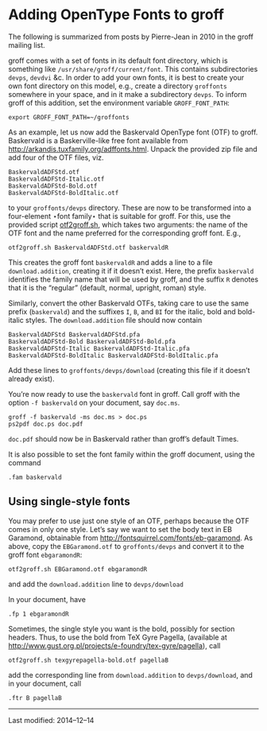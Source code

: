 # Adding OpenType Fonts to groff #

The following is summarized from posts by Pierre-Jean in 2010 in the
groff mailing list.

groff comes with a set of fonts in its
default font directory, which is something like
`/usr/share/groff/current/font`.  This contains
subdirectories `devps`, `devdvi` &c.  In order to add your own fonts,
it is best to create your own font directory on this model, e.g.,
create a directory `groffonts` somewhere in your space, and in it
make a
subdirectory `devps`.  To inform groff of this addition, set the
environment variable `GROFF_FONT_PATH`:

```
export GROFF_FONT_PATH=~/groffonts
````

As an example, let us now add the Baskervald OpenType font (OTF) to groff.
Baskervald is a Baskerville-like free font available from
http://arkandis.tuxfamily.org/adffonts.html.  Unpack the provided zip
file and add four of the OTF files, viz.

```
BaskervaldADFStd.otf
BaskervaldADFStd-Italic.otf
BaskervaldADFStd-Bold.otf
BaskervaldADFStd-BoldItalic.otf
````

to your `groffonts/devps` directory.  These are now to be
transformed into a four-element ⋆font family⋆ that is suitable for groff.
For this, use the provided script [otf2groff.sh](./otf2groff.sh),
which takes two arguments: the
name of the OTF font and the name preferred for the corresponding
groff font.  E.g.,

```
otf2groff.sh BaskervaldADFStd.otf baskervaldR
````

This creates the groff font `baskervaldR` and adds a line to a file
`download.addition`, creating it if it doesn’t exist.  Here, the
prefix `baskervald`
identifies the family name that will be used by groff, and the
suffix `R` denotes that it is the “regular” (default, normal,
upright, roman) style.

Similarly, convert the other Baskervald OTFs, taking care to use
the same prefix (`baskervald`) and the suffixes `I`, `B`, and
`BI` for
the italic, bold and bold-italic styles.  The `download.addition`
file should now contain

```
BaskervaldADFStd BaskervaldADFStd.pfa
BaskervaldADFStd-Bold BaskervaldADFStd-Bold.pfa
BaskervaldADFStd-Italic BaskervaldADFStd-Italic.pfa
BaskervaldADFStd-BoldItalic BaskervaldADFStd-BoldItalic.pfa
````

Add these lines to `groffonts/devps/download` (creating this
file if it doesn’t already exist).

You’re now ready to use the `baskervald` font in groff.  Call groff
with the option `-f baskervald` on your document, say `doc.ms`.

```
groff -f baskervald -ms doc.ms > doc.ps
ps2pdf doc.ps doc.pdf
````

`doc.pdf` should now be in Baskervald rather than groff’s default
Times.

It is also possible to set the font family within the groff
document, using the command

```
.fam baskervald
````

## Using single-style fonts

You may prefer to use just one style of an OTF, perhaps because
the OTF comes in only one style.  Let’s say we want to set the
body text in EB Garamond, obtainable from
http://fontsquirrel.com/fonts/eb-garamond.  As above, copy the
`EBGaramond.otf` to `groffonts/devps` and convert it to the groff
font `ebgaramondR`:

```
otf2groff.sh EBGaramond.otf ebgaramondR
````

and add the `download.addition` line to `devps/download`

In your document, have

```
.fp 1 ebgaramondR
````

Sometimes, the single style you want is the bold, possibly for
section headers.  Thus, to use the bold from TeX Gyre Pagella,
(available at
http://www.gust.org.pl/projects/e-foundry/tex-gyre/pagella),
call

```
otf2groff.sh texgyrepagella-bold.otf pagellaB
````

add the corresponding line from `download.addition` to
`devps/download`, and in your
document, call

```
.ftr B pagellaB
````

----

Last modified: 2014–12–14
